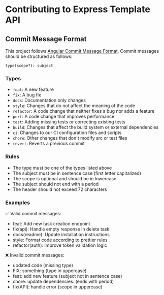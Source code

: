# Contributing to Express Template API

## Commit Message Format

This project follows [Angular Commit Message Format](https://github.com/angular/angular/blob/main/CONTRIBUTING.md#-commit-message-format). Commit messages should be structured as follows:

```
type(scope?): subject
```

### Types
- `feat`: A new feature
- `fix`: A bug fix
- `docs`: Documentation only changes
- `style`: Changes that do not affect the meaning of the code
- `refactor`: A code change that neither fixes a bug nor adds a feature
- `perf`: A code change that improves performance
- `test`: Adding missing tests or correcting existing tests
- `build`: Changes that affect the build system or external dependencies
- `ci`: Changes to our CI configuration files and scripts
- `chore`: Other changes that don't modify src or test files
- `revert`: Reverts a previous commit

### Rules
- The type must be one of the types listed above
- The subject must be in sentence case (first letter capitalized)
- The scope is optional and should be in lowercase
- The subject should not end with a period
- The header should not exceed 72 characters

### Examples
✅ Valid commit messages:
- feat: Add new task creation endpoint
- fix(api): Handle empty response in delete task
- docs(readme): Update installation instructions
- style: Format code according to prettier rules
- refactor(auth): Improve token validation logic

❌ Invalid commit messages:
- updated code (missing type)
- FIX: something (type in uppercase)
- feat: add new feature (subject not in sentence case)
- chore: update dependencies. (ends with period)
- fix(API): handle error (scope in uppercase) 